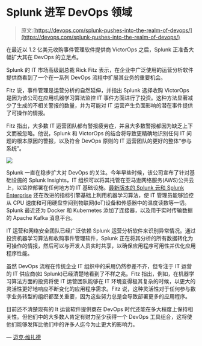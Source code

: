 # Splunk 进军 DevOps 领域

> 原文:[https://devops.com/splunk-pushes-into-the-realm-of-devops/](https://devops.com/splunk-pushes-into-the-realm-of-devops/)

在最近以 1.2 亿美元收购事件管理软件提供商 VictorOps 之后，Splunk 正准备大幅扩大其在 DevOps 的立足点。

Splunk 的 IT 市场高级副总裁 Rick Fitz 表示，在企业中广泛使用的运营分析软件提供商看到了一个在一系列 DevOps 流程中扩展其业务的重要机会。

Fitz 说，事件管理是运营分析的自然延伸，并指出 Splunk 选择收购 VictorOps 是因为该公司在应用机器学习算法监控 IT 事件方面进行了投资。这种方法显著减少了生成的不相关警报的数量，并为可能对 IT 运营产生负面影响的潜在事件提供了可操作的情报。

Fitz 指出，大多数 IT 运营团队都有警报疲劳症，并且大多数警报都因为缺乏上下文而被忽略。他说，Splunk 和 VictorOps 的结合将导致更精确地识别任何 IT 问题的根本原因的警报，以及符合 DevOps 原则的 IT 运营团队的更好的整体“参与系统”。

![](../Images/635629ed4076d4344ac93fdfeb6b921c.png)

Splunk 一直在稳步扩大对 DevOps 的关注。今年早些时候，该公司宣布了针对基础设施的 Splunk Insights，IT 组织可以将其托管在亚马逊网络服务(AWS)公共云上，以监控部署在任何地方的 IT 基础设施。[最新版本的 Splunk 云和 Splunk Enterprise](https://www.splunk.com/en_us/newsroom/press-releases/2018/splunk-customers-accelerate-business-value-through-artificial-intelligence.html) 还在改进的指标引擎基础上利用机器学习算法，使 IT 管理员能够监控从 CPU 速度和可用硬盘空间到物联网(IoT)设备和传感器中的温度读数等一切。Splunk 最近还为 Docker 和 Kubernetes 添加了连接器，以及用于实时传输数据的 Apache Kafka 消息平台。

IT 运营和网络安全团队已经广泛依赖 Splunk 运营分析软件来识别异常情况。通过投资机器学习算法和收购事件管理软件，Splunk 正在将其分析的所有数据转化为可操作的情报，然后可以与开发人员实时共享，以确保应用程序可用性并优化应用程序性能。

虽然 DevOps 流程在传统企业 IT 组织中的采用仍然参差不齐，但专注于 IT 运营的 IT 供应商(如 Splunk)已经清楚地看到了不祥之兆。Fitz 指出，例如，在机器学习算法方面的投资将使 IT 运营团队能够在 IT 环境变得极其复杂的时候，以更大的灵活性更好地响应不断变化的应用程序需求。Fitz 说，这种灵活性对于任何参与数字业务转型的组织都至关重要，因为这些努力总是会导致部署更多的应用程序。

目前还不清楚现有的 It 运营软件提供商在 DevOps 时代还能在多大程度上保持相关性。但他们中的大多数人肯定有财力至少获得一个 DevOps 工具组合，这将使他们能够发挥比他们中的许多人迄今为止更大的影响力。

— [迈克·维扎德](https://devops.com/author/mike-vizard/)